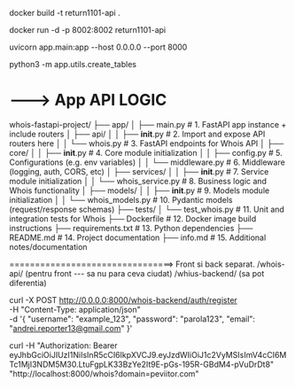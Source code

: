 docker build -t return1101-api .

docker run -d -p 8002:8002 return1101-api

uvicorn app.main:app --host 0.0.0.0 --port 8000

python3 -m app.utils.create_tables

# ---> App API LOGIC
whois-fastapi-project/
├── app/
│   ├── main.py               # 1. FastAPI app instance + include routers
│   ├── api/
│   │   ├── __init__.py       # 2. Import and expose API routers here
│   │   └── whois.py          # 3. FastAPI endpoints for Whois API
│   ├── core/
│   │   ├── __init__.py       # 4. Core module initialization
│   │   ├── config.py         # 5. Configurations (e.g. env variables)
│   │   └── middleware.py     # 6. Middleware (logging, auth, CORS, etc)
│   ├── services/
│   │   ├── __init__.py       # 7. Service module initialization
│   │   └── whois_service.py  # 8. Business logic and Whois functionality
│   ├── models/
│   │   ├── __init__.py       # 9. Models module initialization
│   │   └── whois_models.py   # 10. Pydantic models (request/response schemas)
├── tests/
│   └── test_whois.py         # 11. Unit and integration tests for Whois
├── Dockerfile                # 12. Docker image build instructions
├── requirements.txt          # 13. Python dependencies
├── README.md                 # 14. Project documentation
├── info.md                   # 15. Additional notes/documentation


================================>
Front si back separat.
/whois-api/ (pentru front --- sa nu para ceva ciudat)
/whius-backend/ (sa pot diferentia)

curl -X POST http://0.0.0.0:8000/whois-backend/auth/register \
  -H "Content-Type: application/json" \
  -d '{
    "username": "example_123",
    "password": "parola123",
    "email": "andrei.reporter13@gmail.com"
  }'


curl -H "Authorization: Bearer eyJhbGciOiJIUzI1NiIsInR5cCI6IkpXVCJ9.eyJzdWIiOiJ1c2VyMSIsImV4cCI6MTc1MjI3NDM5M30.LtuFgpLK33BzYe2It9E-pGs-195R-GBdM4-pVuDrDt8" "http://localhost:8000/whois?domain=peviitor.com"
